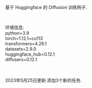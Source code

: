 基于 Huggingface 的 Diffusion 训练例子.

<br>

环境信息:
<br>
python=3.9
<br>
torch=1.12.1+cu113
<br>
transformers=4.26.1
<br>
datasets=2.9.0
<br>
huggingface_hub=0.12.1
<br>
diffusers=0.12.1

<br><br>
2023年5月25日更新:添加3个新的任务.
